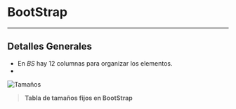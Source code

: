 # BootStrap
---

## Detalles Generales

- En *BS* hay 12 columnas para organizar los elementos.   
-    

![Tamaños](/img/sizeBoot.png)   
> **Tabla de tamaños fijos en BootStrap**   



